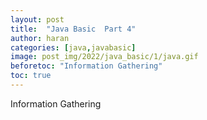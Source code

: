 ```yaml
---
layout: post
title:  "Java Basic  Part 4"
author: haran
categories: [java,javabasic]
image: post_img/2022/java_basic/1/java.gif
beforetoc: "Information Gathering"
toc: true
---
```


Information Gathering

